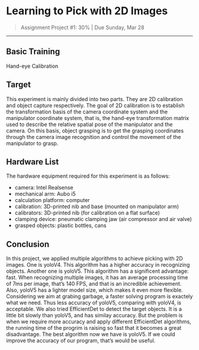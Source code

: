 # Learning to Pick with 2D Images
> Assignment Project #1: 30% | Due Sunday, Mar 28

------

## Basic Training
Hand-eye Calibration

## Target
This experiment is mainly divided into two parts. They are 2D calibration and object capture respectively. The goal of 2D calibration is to establish the transformation basis of the camera coordinate system and the manipulator coordinate system, that is, the hand-eye transformation matrix used to describe the relative spatial pose of the manipulator and the camera. On this basis, object grasping is to get the grasping coordinates through the camera image recognition and control the movement of the manipulator to grasp.

## Hardware List
The hardware equipment required for this experiment is as follows:
- camera: Intel Realsense
- mechanical arm: Aubo i5
- calculation platform: computer
- calibration: 3D-printed nib and base (mounted on manipulator arm)
- calibrators: 3D-printed nib (for calibration on a flat surface)
- clamping device:  pneumatic clamping jaw (air compressor and air valve)
- grasped objects:  plastic bottles, cans

## Conclusion
In this project, we applied multiple algorithms to achieve picking with 2D images. One is yoloV4. This algorithm has a higher accuracy in recognizing objects. Another one is yoloV5. This algorithm has a significent advantage: fast. When recognizing multiple images, it has an average processing time of 7ms per image, that’s 140 FPS, and that is an incredible achievement. Also, yoloV5 has a lighter model size, which makes it even more flexible. Considering we aim at grabing garbage, a faster solving program is exactely what we need. Thus less accuracy of yoloV5, comparing with yoloV4, is acceptable. We also tried EfficientDet to detect the target objects. It is a little bit slowly than yoloV5, and has similay accuracy. But the problem is when we require more accuracy and apply different EfficientDet algorithms, the running time of the progrim is raising so fast that it becomes a great disadvantage. The best algorithm now we have is yoloV5. If we could improve the accuracy of our program, that’s would be useful.
